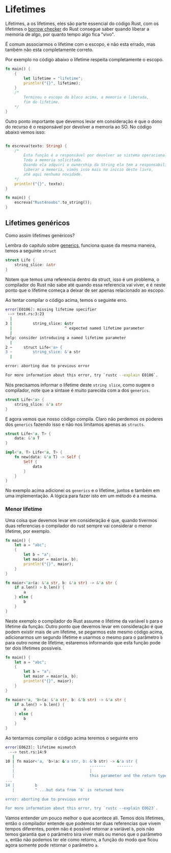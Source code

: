 # Lifetimes

Lifetimes, a os lifetimes, eles são parte essencial do código Rust, com os lifetimes o [borrow checker](https://rustc-dev-guide.rust-lang.org/borrow_check.html) do Rust consegue saber quando liberar a memoria de algo, por quanto tempo algo fica "vivo".

É comum associarmos o lifetime com o escopo, e não esta errado, mas também não esta completamente correto.

Por exemplo no código abaixo o lifetime respeita completamente o escopo.

```rust
fn main() {
    {
        let lifetime = "lifetime";
        println!("{}", lifetime);
    } 
    /*
        Terminou o escopo do bloco acima, a memoria é liberada,
        fim do lifetime.
    */
}
```

Outro ponto importante que devemos levar em consideração é que o dono do recurso é o responsável por devolver a memoria ao SO. No código abaixo vemos isso:

```rust

fn escreva(texto: String) {
    /*
        Esta função é a responsável por devolver ao sistema operacional
        Todo a memoria solicitada.
        Quando ela adquiri o ownership da String ela tem a responsabilidade de
        liberar a memoria, vimos isso mais no inicio deste livro,
        até aqui nenhuma novidade.
    */
    println!("{}", texto);
}

fn main() {
    escreva("Rust4noobs".to_string());
}
```

## Lifetimes genéricos

Como assim lifetimes genéricos?

Lembra do capitulo sobre [generics](../intermediary-02/05-generics.md), funciona quase da mesma maneira, temos a seguinte `struct`

```rust
struct Life {
    string_slice: &str
}
```

Notem que temos uma referencia dentro da struct, isso é um problema, o compilador do Rust não sabe até quando essa referencia vai viver, e é neste ponto que o lifetime começa a deixar de ser apenas relacionado ao escopo.

Ao tentar compilar o código acima, temos o seguinte erro.

```sh
error[E0106]: missing lifetime specifier
 --> test.rs:3:23
  |
3 |         string_slice: &str
  |                       ^ expected named lifetime parameter
  |
help: consider introducing a named lifetime parameter
  |
2 ~     struct Life<'a> {
3 ~         string_slice: &'a str
  |

error: aborting due to previous error

For more information about this error, try `rustc --explain E0106`.
```

Nós precisamos informar o lifetime deste `string slice`, como sugere o compilador, note que a sintaxe é muito parecida com a dos `generics`.

```rust
struct Life<'a> {
    string_slice: &'a str
}
```

E agora vemos que nosso código compila. Claro não perdemos os poderes dos `generics` fazendo isso e não nos limitamos apenas as `structs`.

```rust
struct Life<'a, T> {
    data: &'a T
}

impl<'a, T> Life<'a, T> {
    fn new(data: &'a T) -> Self {
        Self {
            data
        }
    }
}
```

No exemplo acima adicionei os `generics` e o lifetime, juntos e também em uma implementação. A lógica para fazer isto em um método é a mesma.

### Menor lifetime

Uma coisa que devemos levar em consideração é que, quando tivermos duas referencias o compilador do rust sempre vai considerar o menor lifetime, por exemplo.

```rust
fn main() {
    let a = "abc";
    {
        let b = "a";
        let maior = maior(a, b);
        println!("{}", maior);
    }
}

fn maior<'a>(a: &'a str, b: &'a str) -> &'a str {
    if a.len() > b.len() {
        a
    } else {
        b
    }
}
```

Neste exemplo o compilador do Rust assume o lifetime da variável `b` para o lifetime da função. Outro ponto que devemos levar em consideração é que podem existir mais de um lifetime, se pegarmos este mesmo código acima, adicionarmos um segundo lifetime e usarmos o mesmo para o parâmetro `b` para outro nome de lifetime, estaremos informando que esta função pode ter dois lifetimes possíveis.

```rust
fn main() {
    let a = "abc";
    {
        let b = "a";
        let maior = maior(a, b);
        println!("{}", maior);
    }
}

fn maior<'a, 'b>(a: &'a str, b: &'b str) -> &'a str {
    if a.len() > b.len() {
        a
    } else {
        b
    }
}
```

Ao tentarmos compilar o código acima teremos o seguinte erro

```sh
error[E0623]: lifetime mismatch
  --> test.rs:14:9
   |
10 | fn maior<'a, 'b>(a: &'a str, b: &'b str) -> &'a str {
   |                                 -------     -------
   |                                 |
   |                                 this parameter and the return type are declared with different lifetimes...
...
14 |         b
   |         ^ ...but data from `b` is returned here

error: aborting due to previous error

For more information about this error, try `rustc --explain E0623`.

```

Vamos entender um pouco melhor o que acontece ali. Temos dois lifetimes, então o compilador entende que podemos ter duas referencias que vivem tempos diferentes, porém não é possível retornar a variável `b`, pois não temos garantia que o parâmetro `b`ira viver mais ou menos que o parâmetro `a`, então não podemos ter ele como retorno, a função do modo que ficou agora somente pode retornar o parâmetro `a`.
